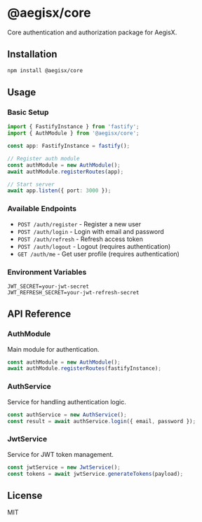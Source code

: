 # @aegisx/core

Core authentication and authorization package for AegisX.

## Installation

```bash
npm install @aegisx/core
```

## Usage

### Basic Setup

```typescript
import { FastifyInstance } from 'fastify';
import { AuthModule } from '@aegisx/core';

const app: FastifyInstance = fastify();

// Register auth module
const authModule = new AuthModule();
await authModule.registerRoutes(app);

// Start server
await app.listen({ port: 3000 });
```

### Available Endpoints

- `POST /auth/register` - Register a new user
- `POST /auth/login` - Login with email and password
- `POST /auth/refresh` - Refresh access token
- `POST /auth/logout` - Logout (requires authentication)
- `GET /auth/me` - Get user profile (requires authentication)

### Environment Variables

```env
JWT_SECRET=your-jwt-secret
JWT_REFRESH_SECRET=your-jwt-refresh-secret
```

## API Reference

### AuthModule

Main module for authentication.

```typescript
const authModule = new AuthModule();
await authModule.registerRoutes(fastifyInstance);
```

### AuthService

Service for handling authentication logic.

```typescript
const authService = new AuthService();
const result = await authService.login({ email, password });
```

### JwtService

Service for JWT token management.

```typescript
const jwtService = new JwtService();
const tokens = await jwtService.generateTokens(payload);
```

## License

MIT
